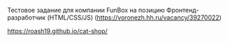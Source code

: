 Тестовое задание для компании FunBox на позицию Фронтенд-разработчик (HTML/CSS/JS) (https://voronezh.hh.ru/vacancy/39270022)

https://roash19.github.io/cat-shop/
